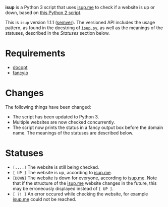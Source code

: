 **isup** is a Python 3 script that uses [isup.me][isupme] to check if a website is up or down, based on [this Python 2 script][gistisup].

This is `isup` version 1.1.1 ([semver][]). The versioned API includes the usage pattern, as found in the docstring of [`isup.py`](isup.py), as well as the meanings of the statuses, described in the *Statuses* section below.

Requirements
============

*   [docopt][]
*   [fancyio][]

Changes
=======

The following things have been changed:

*   The script has been updated to Python 3.
*   Multiple websites are now checked concurrently.
*   The script now prints the status in a fancy output box before the domain name. The meanings of the statuses are described below.

Statuses
========

*   `[....]` The website is still being checked.
*   `[ UP ]` The website is up, according to [isup.me][isupme].
*   `[DOWN]` The website is down for everyone, according to [isup.me][isupme]. Note that if the structure of the [isup.me][isupme] website changes in the future, this may be erroneously displayed instead of `[ UP ]`.
*   `[ ?! ]` An error occured while checking the website, for example [isup.me][isupme] could not be reached.

[docopt]: http://docopt.org/ (docopt)
[fancyio]: https://github.com/fenhl/fancyio
[gistisup]: https://gist.github.com/andrix/1423960#file-isup-py (gist:andrix/isup.py)
[isupme]: http://isup.me/ (isup.me)
[semver]: http://semver.org/ (Semantic Versioning 2.0.0)
